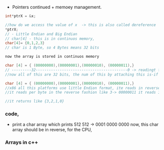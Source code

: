 - Pointers continued + memoey management.
```cpp
int*ptrX = &x;

//how do we access the value of x  -> this is also called dereference
*ptrX;
// - Little Endian and Big Endian
// char[4] - this is in continuos memory, 
char[4]= {0,1,2,3}
// char is 1 Byte, so 4 Bytes means 32 bits

now the array is stored in continuos memory

char [4] = { (00000000),(00000001),(00000010), (00000011),}
// ---------32------------------------------------------0 -> readingt from thr 32 big Endian
//now all of this are 32 bits, the num of this by attaching this is-if bits stay togther 

char [4] = { (00000000),(00000001),(00000010), (00000011),} 
//x86 all this platforms use little Endion format, ite reads in reverse fasdhion
//it reads per byte in the reverse fashion like 3-> 00000011 it reads 11000000

//it returns like {3,2,1,0}

```

### code,
- print a char array which prints 512
512 -> 0001 0000 0000 now, this char array should be in reverse, for the CPU, 



### Arrays in c++
